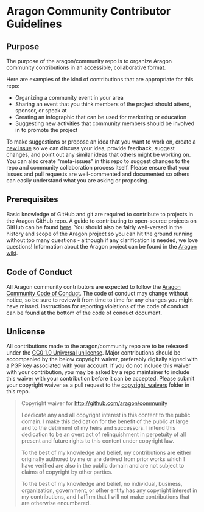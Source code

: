 # Aragon Community Contributor Guidelines  

## Purpose  
The purpose of the aragon/community repo is to organize Aragon community contributions in an accessible, collaborative format.  

Here are examples of the kind of contributions that are appropriate for this repo:  

- Organizing a community event in your area  
- Sharing an event that you think members of the project should attend, sponsor, or speak at  
- Creating an infographic that can be used for marketing or education  
- Suggesting new activities that community members should be involved in to promote the project  

To make suggestions or propose an idea that you want to work on, create a [new issue](https://github.com/aragon/community/issues) so we can discuss your idea, provide feedback, suggest changes, and point out any similar ideas that others might be working on. You can also create "meta-issues" in this repo to suggest changes to the repo and community collaboration process itself. Please ensure that your issues and pull requests are well-commented and documented so others can easily understand what you are asking or proposing.

## Prerequisites
Basic knowledge of GitHub and git are required to contribute to projects in the Aragon GitHub repo. A guide to contributing to open-source projects on GitHub can be found [here](https://opensource.guide/how-to-contribute/). You should also be fairly well-versed in the history and scope of the Aragon project so you can hit the ground running without too many questions - although if any clarification is needed, we love questions! Information about the Aragon project can be found in the [Aragon wiki](https://wiki.aragon.one).

## Code of Conduct  
All Aragon community contributors are expected to follow the [Aragon Community Code of Conduct](https://wiki.aragon.one/documentation/Code_of_Conduct/). The code of conduct may change without notice, so be sure to review it from time to time for any changes you might have missed. Instructions for reporting violations of the code of conduct can be found at the bottom of the code of conduct document.  

## Unlicense  
All contributions made to the aragon/community repo are to be released under the [CC0 1.0 Universal unlicense](https://github.com/aragon/community/blob/master/CC0_UNLICENSE). Major contributions should be accompanied by the below copyright waiver, preferably digitally signed with a PGP key associated with your account. If you do not include this waiver with your contribution, you may be asked by a repo maintainer to include this waiver with your contribution before it can be accepted. Please submit your copyright waiver as a pull request to the [copyright_waivers](https://github.com/aragon/community/tree/master/copyright_waivers) folder in this repo.

> Copyright waiver for http://github.com/aragon/community  
> 
> I dedicate any and all copyright interest in this content to the
public domain. I make this dedication for the benefit of the public at
large and to the detriment of my heirs and successors. I intend this
dedication to be an overt act of relinquishment in perpetuity of all
present and future rights to this content under copyright law.  
> 
> To the best of my knowledge and belief, my contributions are either
originally authored by me or are derived from prior works which I have
verified are also in the public domain and are not subject to claims
of copyright by other parties.  
> 
> To the best of my knowledge and belief, no individual, business,
organization, government, or other entity has any copyright interest
in my contributions, and I affirm that I will not make contributions
that are otherwise encumbered.
